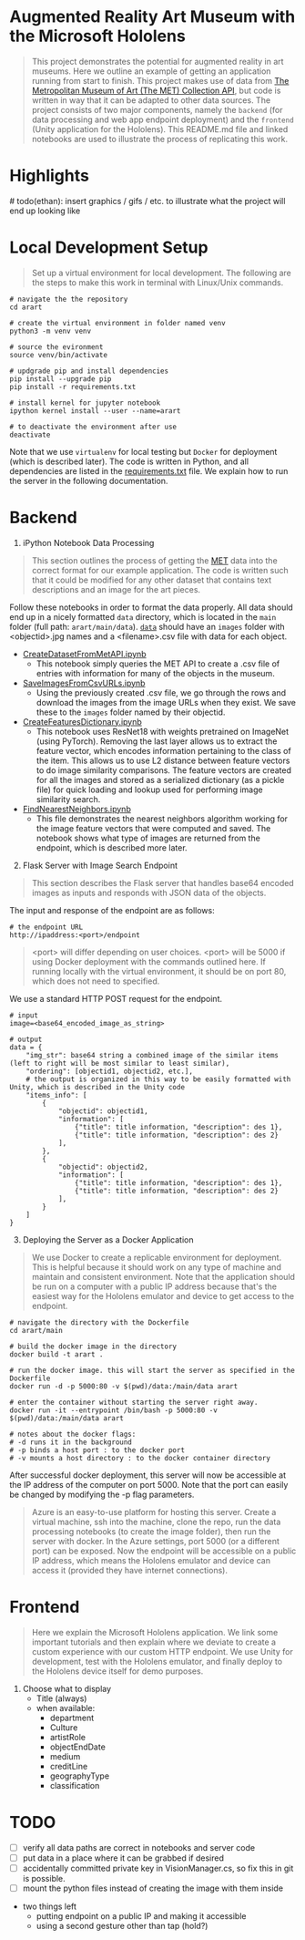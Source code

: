 # Augmented Reality Art Museum with the Microsoft Hololens
> This project demonstrates the potential for augmented reality in art museums. Here we outline an example of getting an application running from start to finish. This project makes use of data from [The Metropolitan Museum of Art (The MET) Collection API](https://metmuseum.github.io/), but code is written in way that it can be adapted to other data sources. The project consists of two major components, namely the `backend` (for data processing and web app endpoint deployment) and the `frontend` (Unity application for the Hololens). This README.md file and linked notebooks are used to illustrate the process of replicating this work.

# Highlights
\# todo(ethan): insert graphics / gifs / etc. to illustrate what the project will end up looking like

# Local Development Setup
> Set up a virtual environment for local development. The following are the steps to make this work in terminal with Linux/Unix commands.

```
# navigate the the repository
cd arart

# create the virtual environment in folder named venv
python3 -m venv venv

# source the evironment
source venv/bin/activate

# updgrade pip and install dependencies
pip install --upgrade pip
pip install -r requirements.txt

# install kernel for jupyter notebook
ipython kernel install --user --name=arart

# to deactivate the environment after use
deactivate
```

Note that we use `virtualenv` for local testing but `Docker` for deployment (which is described later). The code is written in Python, and all dependencies are listed in the [requirements.txt](main/requirements.txt) file. We explain how to run the server in the following documentation.

# Backend
1. iPython Notebook Data Processing
> This section outlines the process of getting the [MET](https://metmuseum.github.io/) data into the correct format for our example application. The code is written such that it could be modified for any other dataset that contains text descriptions and an image for the art pieces.

Follow these notebooks in order to format the data properly. All data should end up in a nicely formatted `data` directory, which is located in the `main` folder (full path: `arart/main/data`). [`data`](main/data) should have an `images` folder with \<objectid>.jpg names and a \<filename>.csv file with data for each object.

- [CreateDatasetFromMetAPI.ipynb](notebooks/CreateDatasetFromMetAPI.ipynb)
    - This notebook simply queries the MET API to create a .csv file of entries with information for many of the objects in the museum.
- [SaveImagesFromCsvURLs.ipynb](notebooks/SaveImagesFromCsvURLs.ipynb)
    - Using the previously created .csv file, we go through the rows and download the images from the image URLs when they exist. We save these to the `images` folder named by their objectid.
- [CreateFeaturesDictionary.ipynb](notebooks/CreateFeaturesDictionary.ipynb)
    - This notebook uses ResNet18 with weights pretrained on ImageNet (using PyTorch). Removing the last layer allows us to extract the feature vector, which encodes information pertaining to the class of the item. This allows us to use L2 distance between feature vectors to do image similarity comparisons. The feature vectors are created for all the images and stored as a serialized dictionary (as a pickle file) for quick loading and lookup used for performing image similarity search.
- [FindNearestNeighbors.ipynb](notebooks/FindNearestNeighbors.ipynb)
    - This file demonstrates the nearest neighbors algorithm working for the image feature vectors that were computed and saved. The notebook shows what type of images are returned from the endpoint, which is described more later.

2. Flask Server with Image Search Endpoint
> This section describes the Flask server that handles base64 encoded images as inputs and responds with JSON data of the objects.

The input and response of the endpoint are as follows:

```
# the endpoint URL
http://ipaddress:<port>/endpoint
```
> \<port> will differ depending on user choices. \<port> will be 5000 if using Docker deployment with the commands outlined here. If running locally with the virtual environment, it should be on port 80, which does not need to specified.

We use a standard HTTP POST request for the endpoint.

```
# input
image=<base64_encoded_image_as_string>

# output
data = {
    "img_str": base64 string a combined image of the similar items (left to right will be most similar to least similar),
    "ordering": [objectid1, objectid2, etc.],
    # the output is organized in this way to be easily formatted with Unity, which is described in the Unity code
    "items_info": [
        {
            "objectid": objectid1,
            "information": [
                {"title": title information, "description": des 1},
                {"title": title information, "description": des 2}
            ],
        },
        {
            "objectid": objectid2,
            "information": [
                {"title": title information, "description": des 1},
                {"title": title information, "description": des 2}
            ],
        }
    ]
}
```

3. Deploying the Server as a Docker Application
> We use Docker to create a replicable environment for deployment. This is helpful because it should work on any type of machine and maintain and consistent environment. Note that the application should be run on a computer with a public IP address because that's the easiest way for the Hololens emulator and device to get access to the endpoint.

```
# navigate the directory with the Dockerfile 
cd arart/main

# build the docker image in the directory
docker build -t arart .

# run the docker image. this will start the server as specified in the Dockerfile
docker run -d -p 5000:80 -v $(pwd)/data:/main/data arart

# enter the container without starting the server right away.
docker run -it --entrypoint /bin/bash -p 5000:80 -v $(pwd)/data:/main/data arart

# notes about the docker flags:
# -d runs it in the background
# -p binds a host port : to the docker port
# -v mounts a host directory : to the docker container directory
```

After successful docker deployment, this server will now be accessible at the IP address of the computer on port 5000. Note that the port can easily be changed by modifying the -p flag parameters.

> Azure is an easy-to-use platform for hosting this server. Create a virtual machine, ssh into the machine, clone the repo, run the data processing notebooks (to create the image folder), then run the server with docker. In the Azure settings, port 5000 (or a different port) can be exposed. Now the endpoint will be accessible on a public IP address, which means the Hololens emulator and device can access it (provided they have internet connections).

# Frontend
> Here we explain the Microsoft Hololens application. We link some important tutorials and then explain where we deviate to create a custom experience with our custom HTTP endpoint. We use Unity for development, test with the Hololens emulator, and finally deploy to the Hololens device itself for demo purposes.

1. Choose what to display
    - Title (always)
    - when available:
        - department
        - Culture
        - artistRole
        - objectEndDate
        - medium
        - creditLine
        - geographyType
        - classification


# TODO

- [ ] verify all data paths are correct in notebooks and server code
- [ ] put data in a place where it can be grabbed if desired
- [ ] accidentally committed private key in VisionManager.cs, so fix this in git is possible.
- [ ] mount the python files instead of creating the image with them inside
- two things left
    - putting endpoint on a public IP and making it accessible
    - using a second gesture other than tap (hold?)



